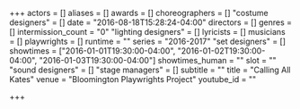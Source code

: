 +++
actors = []
aliases = []
awards = []
choreographers = []
"costume designers" = []
date = "2016-08-18T15:28:24-04:00"
directors = []
genres = []
intermission_count = "0"
"lighting designers" = []
lyricists = []
musicians = []
playwrights = []
runtime = ""
series = "2016-2017"
"set designers" = []
showtimes = ["2016-01-01T19:30:00-04:00", "2016-01-02T19:30:00-04:00", "2016-01-03T19:30:00-04:00"]
showtimes_human = ""
slot = ""
"sound designers" = []
"stage managers" = []
subtitle = ""
title = "Calling All Kates"
venue = "Bloomington Playwrights Project"
youtube_id = ""

+++
